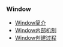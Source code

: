 ### Window

* [Window简介](Window_Intro.md)
* [Window内部机制](Window_InnerMecanism.md)
* [Window创建过程](Window_Creation.md)